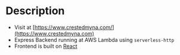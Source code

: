 # Description
* Visit at [https://www.crestedmyna.com/](https://www.crestedmyna.com)
* Express Backend running at AWS Lambda using `serverless-http`
* Frontend is built on [React](https://reactjs.org/)
